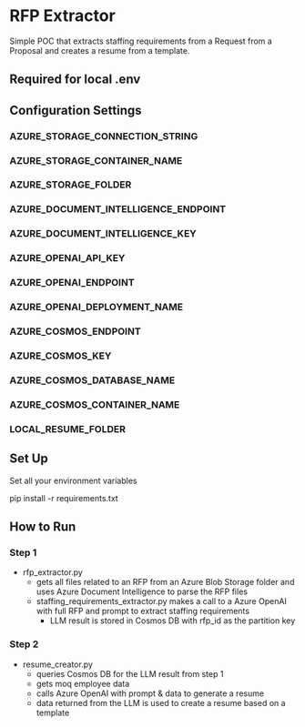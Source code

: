 # RFP Extractor
Simple POC that extracts staffing requirements from a Request from a Proposal and creates a resume from a template.

## Required for local .env
## Configuration Settings

### AZURE_STORAGE_CONNECTION_STRING
### AZURE_STORAGE_CONTAINER_NAME
### AZURE_STORAGE_FOLDER
### AZURE_DOCUMENT_INTELLIGENCE_ENDPOINT
### AZURE_DOCUMENT_INTELLIGENCE_KEY
### AZURE_OPENAI_API_KEY
### AZURE_OPENAI_ENDPOINT
### AZURE_OPENAI_DEPLOYMENT_NAME
### AZURE_COSMOS_ENDPOINT
### AZURE_COSMOS_KEY
### AZURE_COSMOS_DATABASE_NAME
### AZURE_COSMOS_CONTAINER_NAME
### LOCAL_RESUME_FOLDER

## Set Up
Set all your environment variables

pip install -r requirements.txt

## How to Run
### Step 1

- rfp_extractor.py
  - gets all files related to an RFP from an Azure Blob Storage folder and uses Azure Document Intelligence to parse the RFP files
  - staffing_requirements_extractor.py makes a call to a Azure OpenAI with full RFP and prompt to extract staffing requirements
    - LLM result is stored in Cosmos DB with rfp_id as the partition key

### Step 2
- resume_creator.py
  - queries Cosmos DB for the LLM result from step 1
  - gets moq employee data
  - calls Azure OpenAI with prompt & data to generate a resume
  - data returned from the LLM is used to create a resume based on a template
